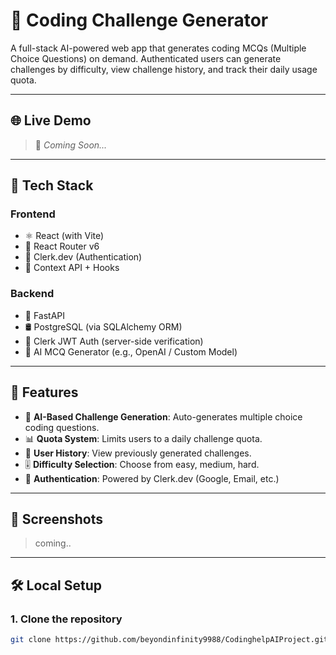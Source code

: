 # 🧠 Coding Challenge Generator

A full-stack AI-powered web app that generates coding MCQs (Multiple Choice Questions) on demand. Authenticated users can generate challenges by difficulty, view challenge history, and track their daily usage quota.

---

## 🌐 Live Demo

> 🚧 _Coming Soon..._

---

## 🔧 Tech Stack

### Frontend

- ⚛️ React (with Vite)
- 🧭 React Router v6
- 🔐 Clerk.dev (Authentication)
- 🧠 Context API + Hooks

### Backend

- 🐍 FastAPI
- 🛢️ PostgreSQL (via SQLAlchemy ORM)
- 🔐 Clerk JWT Auth (server-side verification)
- 🧠 AI MCQ Generator (e.g., OpenAI / Custom Model)

---

## 🚀 Features

- 🧠 **AI-Based Challenge Generation**: Auto-generates multiple choice coding questions.
- 📊 **Quota System**: Limits users to a daily challenge quota.
- 📂 **User History**: View previously generated challenges.
- 🎚️ **Difficulty Selection**: Choose from easy, medium, hard.
- 🔐 **Authentication**: Powered by Clerk.dev (Google, Email, etc.)

---

## 📸 Screenshots

> coming..
> 

---

## 🛠️ Local Setup

### 1. Clone the repository

```bash
git clone https://github.com/beyondinfinity9988/CodinghelpAIProject.git

